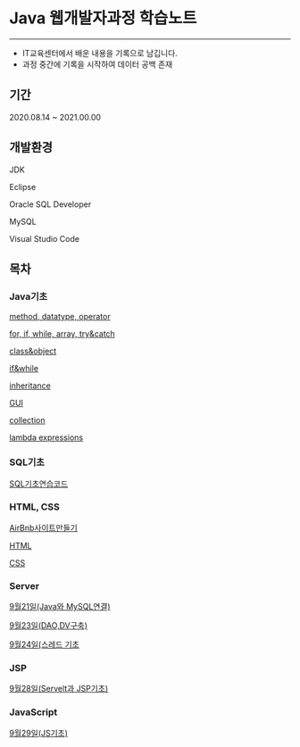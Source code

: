 # Java 웹개발자과정 학습노트
---

- IT교육센터에서 배운 내용을 기록으로 남깁니다.
- 과정 중간에 기록을 시작하여 데이터 공백 존재

## 기간

2020.08.14 ~ 2021.00.00


## 개발환경

JDK

Eclipse

Oracle SQL Developer

MySQL

Visual Studio Code


## 목차

### Java기초

[method, datatype, operator](https://github.com/cokeworld/TIL_Academy/tree/master/Java/Java%EA%B8%B0%EC%B4%88/ch02_method%2C%20datatype%2C%20operator)

[for, if, while, array, try&catch](https://github.com/cokeworld/TIL_Academy/tree/master/Java/Java%EA%B8%B0%EC%B4%88/ch03_for%2C%20if%2C%20while%2C%20array%2C%20try%26catch)

[class&object](https://github.com/cokeworld/TIL_Academy/tree/master/Java/Java%EA%B8%B0%EC%B4%88/ch04_class%26object/src)

[if&while](https://github.com/cokeworld/TIL_Academy/tree/master/Java/Java%EA%B8%B0%EC%B4%88/ch03_if%26while)

[inheritance](https://github.com/cokeworld/TIL_Academy/tree/master/Java/Java%EA%B8%B0%EC%B4%88/ch05_inheritance/src)

[GUI](https://github.com/cokeworld/TIL_Academy/tree/master/Java/Java%EA%B8%B0%EC%B4%88/ch10_GUI)

[collection](https://github.com/cokeworld/TIL_Academy/tree/master/Java/Java%EA%B8%B0%EC%B4%88/ch11_collection)

[lambda expressions](https://github.com/cokeworld/TIL_Academy/tree/master/Java/Java%EA%B8%B0%EC%B4%88/ch14_Lambda_Expressions)

### SQL기초

[SQL기초연습코드](https://github.com/cokeworld/TIL_Academy/tree/master/SQL/SQL%EA%B8%B0%EC%B4%88/SQL_src)

### HTML, CSS

[AirBnb사이트만들기](https://github.com/cokeworld/TIL_Academy/tree/master/HTML%2CCSS/AirBnb%EC%82%AC%EC%9D%B4%ED%8A%B8%EB%A7%8C%EB%93%A4%EA%B8%B0)

[HTML](https://github.com/cokeworld/TIL_Academy/tree/master/HTML%2CCSS/HTML)

[CSS](https://github.com/cokeworld/TIL_Academy/tree/master/HTML%2CCSS/CSS)

### Server

[9월21일(Java와 MySQL연결)](https://github.com/cokeworld/TIL_Academy/tree/master/Server/9%EC%9B%9421%EC%9D%BC)

[9월23일(DAO,DV구축)](https://github.com/cokeworld/TIL_Academy/tree/master/Server/9%EC%9B%9423%EC%9D%BC)

[9월24일(스레드 기초](https://github.com/cokeworld/TIL_Academy/tree/master/Server/9%EC%9B%9424%EC%9D%BC)

### JSP

[9월28일(Servelt과 JSP기초)](https://github.com/cokeworld/TIL_Academy/tree/master/JSP/9%EC%9B%9428%EC%9D%BC)

### JavaScript

[9월29일(JS기초)]()
